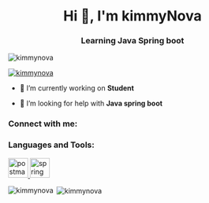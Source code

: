 <h1 align="center">Hi 👋, I'm kimmyNova</h1>
<h3 align="center">Learning Java Spring boot</h3>

<p align="left"> <img src="https://komarev.com/ghpvc/?username=kimmynova&label=Profile%20views&color=0e75b6&style=flat" alt="kimmynova" /> </p>

<p align="left"> <a href="https://github.com/ryo-ma/github-profile-trophy"><img src="https://github-profile-trophy.vercel.app/?username=kimmynova" alt="kimmynova" /></a> </p>

- 🔭 I’m currently working on **Student**

- 🤝 I’m looking for help with **Java spring boot**

<h3 align="left">Connect with me:</h3>
<p align="left">
</p>

<h3 align="left">Languages and Tools:</h3>
<p align="left"> <a href="https://postman.com" target="_blank" rel="noreferrer"> <img src="https://www.vectorlogo.zone/logos/getpostman/getpostman-icon.svg" alt="postman" width="40" height="40"/> </a> <a href="https://spring.io/" target="_blank" rel="noreferrer"> <img src="https://www.vectorlogo.zone/logos/springio/springio-icon.svg" alt="spring" width="40" height="40"/> </a> </p>

<p><img align="left" src="https://github-readme-stats.vercel.app/api/top-langs?username=kimmynova&show_icons=true&locale=en&layout=compact" alt="kimmynova" /></p>

<p>&nbsp;<img align="center" src="https://github-readme-stats.vercel.app/api?username=kimmynova&show_icons=true&locale=en" alt="kimmynova" /></p>
